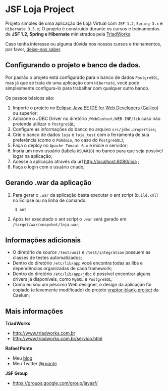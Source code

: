 JSF Loja Project
=========================

Projeto simples de uma aplicação de Loja Virtual com `JSF 1.2`, `Spring 3.x` e `Hibernate 3.5.x`; O projeto é construído durante os cursos e treinamentos de **JSF 1.2, Spring e Hibernate** ministrados pela [TriadWorks](http://www.triadworks.com.br).

Caso tenha interesse ou alguma dúvida nos nossos cursos e treinamentos, por favor, [deixe-nos saber](http://www.triadworks.com.br/contatos.html).

Configurando o projeto e banco de dados.
----------------------------------------

Por padrão o projeto está configurado para o banco de dados `PostgreSQL`, mas já que se trata de uma aplicação com `Hibernate`, você pode simplesmente configura-lo para trabalhar com qualquer outro banco.

Os passos básicos são:

1. Importe o projeto no [Eclipse Java EE IDE for Web Developers (Galileo)](http://www.eclipse.org/downloads/) ou superior; 
2. Adicione o JDBC Driver no diretório `/WebContent/WEB-INF/lib` caso não pretenda utilizar o `PostgreSQL`;
3. Configure as informações do banco no arquivo `src/jdbc.properties`;
4. Crie o banco de dados `loja` e `loja_test` com a ferramenta de sua preferência (como o `PGAdmin`, no caso do `PostgreSQL`);
5. Faça o deploy no `Apache Tomcat 6.x` e inicie o servidor;
6. Insria um novo usuário (tabela `USUARIO`) no banco para que seja possível logar na aplicação;
7. Acesse a aplicação através da url [http://localhost:8080/loja](http://localhost:8080/loja) ;
8. Faça o login com o usuário criado;

Gerando .war da aplicação
------------------------
1. Para gerar o `.war` da aplicação basta executar o ant script (`build.xml`) no Eclipse ou na linha de comando:

		$ ant

2. Após ter executado o ant script o `.war` será gerado em `/target/war/snapshot/loja.war`;

Informações adicionais
------------------------

* O diretório de _source_ `/test/unit` e `/test/integration` possuem as classes de testes automatizados; 
* Dentro do diretório `/etc/lib/app` você encontra todas as libs e dependências organizadas de cada framework;
* Dentro do diretório `/etc/lib/app/jdbc` é possível encontrar alguns drivers já disponíveis, como `MySQL` e `PostgreSQL`;
* Como eu sou um péssimo Web designer, o design da aplicação foi copiado (e levemente modificado) do projeto [vraptor-blank-project](http://vraptor.caelum.com.br/en) da Caelum;

Mais informações
----------------

**TriadWorks**
- http://www.triadworks.com.br
- http://www.triadworks.com.br/servico.html

**Rafael Ponte**
- Meu [blog](http://www.rponte.com.br)
- Meu Twitter [@rponte](http://twitter.com/#!/rponte)

**JSF Group**
- https://groups.google.com/group/javasf/
